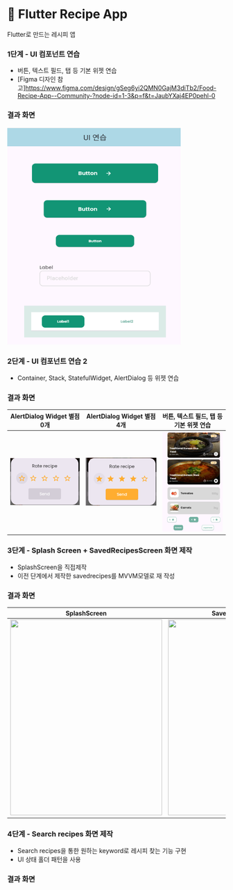 # 🍳 Flutter Recipe App

Flutter로 만드는 레시피 앱

### 1단계 - UI 컴포넌트 연습

- 버튼, 텍스트 필드, 탭 등 기본 위젯 연습
- [Figma 디자인 참고]https://www.figma.com/design/gSeg6yi2QMN0GajM3diTb2/Food-Recipe-App--Community-?node-id=1-3&p=f&t=JaubYXaj4EP0pehl-0

### 결과 화면

<img src = "./assets/screenshots/step1.png" width = "400" height="500">

### 2단계 - UI 컴포넌트 연습 2

- Container, Stack, StatefulWidget, AlertDialog 등 위젯 연습

### 결과 화면

| AlertDialog Widget   별점 0개          | AlertDialog Widget        별점 4개     | 버튼, 텍스트 필드, 탭 등 기본 위젯 연습                     |
|-------------------------------------|-------------------------------------|----------------------------------------------|
| ![](./assets/screenshots/rate0.png) | ![](./assets/screenshots/rate4.png) | ![2단계 UI 연습](./assets/screenshots/stack.png) |

### 3단계 - Splash Screen + SavedRecipesScreen 화면 제작

- SplashScreen을 직접제작
- 이전 단계에서 제작한 savedrecipes를 MVVM모델로 재 작성

### 결과 화면

| SplashScreen                                                                                                             | SavedRecipes Screen                                                                                                      | 
|--------------------------------------------------------------------------------------------------------------------------|--------------------------------------------------------------------------------------------------------------------------|
| <img src = "https://github.com/user-attachments/assets/cfa31bc9-fd6b-4bcd-b7bb-33041c82d9ef" width = "350" height="450"> | <img src = "https://github.com/user-attachments/assets/08a4c36a-e0ea-485f-a265-ae0541f6b466" width = "350" height="450"> |

### 4단계 - Search recipes 화면 제작

- Search recipes을 통한 원하는 keyword로 레시피 찾는 기능 구현
- UI 상태 홀더 패턴을 사용

### 결과 화면
